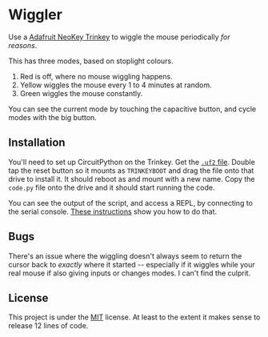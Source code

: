 # Wiggler

Use a [Adafruit NeoKey Trinkey][neokey] to wiggle the mouse periodically _for
reasons_.

This has three modes, based on stoplight colours.

1. Red is off, where no mouse wiggling happens.
2. Yellow wiggles the mouse every 1 to 4 minutes at random.
3. Green wiggles the mouse constantly.

You can see the current mode by touching the capacitive button, and cycle modes
with the big button.

[neokey]: https://www.adafruit.com/product/5020

## Installation

You'll need to set up CircuitPython on the Trinkey. Get the [`.uf2` file][uf2].
Double tap the reset button so it mounts as `TRINKEYBOOT` and drag the file onto
that drive to install it. It should reboot as and mount with a new name. Copy
the `code.py` file onto the drive and it should start running the code.

You can see the output of the script, and access a REPL, by connecting to the
serial console. [These instructions][serial] show you how to do that.

[uf2]: https://circuitpython.org/board/adafruit_neokey_trinkey_m0/
[serial]: https://learn.adafruit.com/welcome-to-circuitpython/advanced-serial-console-on-mac-and-linux

## Bugs

There's an issue where the wiggling doesn't always seem to return the cursor
back to _exactly_ where it started -- especially if it wiggles while your real
mouse if also giving inputs or changes modes. I can't find the culprit.

## License

This project is under the [MIT][] license. At least to the extent it makes sense
to release 12 lines of code.

[MIT]: https://choosealicense.com/licenses/mit
